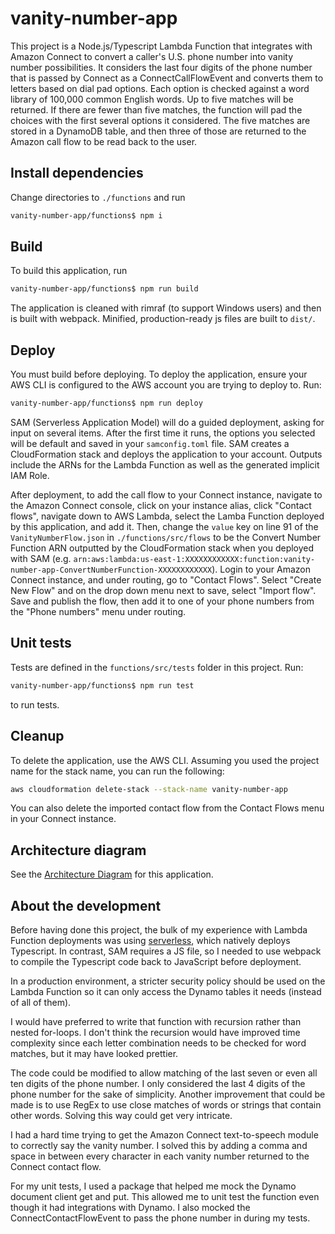 # vanity-number-app

This project is a Node.js/Typescript Lambda Function that integrates with Amazon Connect to convert a caller's U.S. phone number into vanity number possibilities. It considers the last four digits of the phone number that is passed by Connect as a ConnectCallFlowEvent and converts them to letters based on dial pad options. Each option is checked against a word library of 100,000 common English words. Up to five matches will be returned. If there are fewer than five matches, the function will pad the choices with the first several options it considered. The five matches are stored in a DynamoDB table, and then three of those are returned to the Amazon call flow to be read back to the user.

## Install dependencies

Change directories to `./functions` and run

```bash
vanity-number-app/functions$ npm i
```

## Build
To build this application, run

```bash
vanity-number-app/functions$ npm run build
```
The application is cleaned with rimraf (to support Windows users) and then is built with webpack. Minified, production-ready js files are built to `dist/`.

## Deploy
You must build before deploying. To deploy the application, ensure your AWS CLI is configured to the AWS account you are trying to deploy to. Run:

```bash
vanity-number-app/functions$ npm run deploy
```
SAM (Serverless Application Model) will do a guided deployment, asking for input on several items. After the first time it runs, the options you selected will be default and saved in your `samconfig.toml` file. SAM creates a CloudFormation stack and deploys the application to your account. Outputs include the ARNs for the Lambda Function as well as the generated implicit IAM Role.

After deployment, to add the call flow to your Connect instance, navigate to the Amazon Connect console, click on your instance alias, click "Contact flows", navigate down to AWS Lambda, select the Lamba Function deployed by this application, and add it. Then, change the `value` key on line 91 of the `VanityNumberFlow.json` in `./functions/src/flows` to be the Convert Number Function ARN outputted by the CloudFormation stack when you deployed with SAM (e.g. `arn:aws:lambda:us-east-1:XXXXXXXXXXXX:function:vanity-number-app-ConvertNumberFunction-XXXXXXXXXXXX`). Login to your Amazon Connect instance, and under routing, go to "Contact Flows". Select "Create New Flow" and on the drop down menu next to save, select "Import flow". Save and publish the flow, then add it to one of your phone numbers from the "Phone numbers" menu under routing.

## Unit tests

Tests are defined in the `functions/src/tests` folder in this project. Run:

```bash
vanity-number-app/functions$ npm run test
```
to run tests.

## Cleanup

To delete the application, use the AWS CLI. Assuming you used the project name for the stack name, you can run the following:

```bash
aws cloudformation delete-stack --stack-name vanity-number-app
```
You can also delete the imported contact flow from the Contact Flows menu in your Connect instance.

## Architecture diagram

See the [Architecture Diagram](https://app.cloudcraft.co/view/537f7161-3d79-4d1c-b946-d2b84a539512?key=NZLmW7XOmgNYy8ackmdscA) for this application.

## About the development

Before having done this project, the bulk of my experience with Lambda Function deployments was using [serverless](https://www.serverless.com), which natively deploys Typescript. In contrast, SAM requires a JS file, so I needed to use webpack to compile the Typescript code back to JavaScript before deployment.

In a production environment, a stricter security policy should be used on the Lambda Function so it can only access the Dynamo tables it needs (instead of all of them).

I would have preferred to write that function with recursion rather than nested for-loops. I don't think the recursion would have improved time complexity since each letter combination needs to be checked for word matches, but it may have looked prettier.

The code could be modified to allow matching of the last seven or even all ten digits of the phone number. I only considered the last 4 digits of the phone number for the sake of simplicity. Another improvement that could be made is to use RegEx to use close matches of words or strings that contain other words. Solving this way could get very intricate.

I had a hard time trying to get the Amazon Connect text-to-speech module to correctly say the vanity number. I solved this by adding a comma and space in between every character in each vanity number returned to the Connect contact flow.

For my unit tests, I used a package that helped me mock the Dynamo document client get and put. This allowed me to unit test the function even though it had integrations with Dynamo. I also mocked the ConnectContactFlowEvent to pass the phone number in during my tests.
